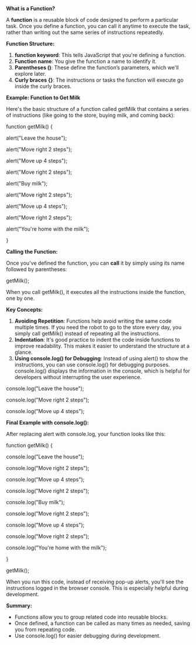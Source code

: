 **What is a Function?**

A **function** is a reusable block of code designed to perform a particular task. Once you define a function, you can call it anytime to execute the task, rather than writing out the same series of instructions repeatedly.

**Function Structure:**

1. **function keyword**: This tells JavaScript that you're defining a function.
2. **Function name**: You give the function a name to identify it.
3. **Parentheses ()**: These define the function’s parameters, which we'll explore later.
4. **Curly braces {}**: The instructions or tasks the function will execute go inside the curly braces.

**Example: Function to Get Milk**

Here's the basic structure of a function called getMilk that contains a series of instructions (like going to the store, buying milk, and coming back):

function getMilk() {

alert("Leave the house");

alert("Move right 2 steps");

alert("Move up 4 steps");

alert("Move right 2 steps");

alert("Buy milk");

alert("Move right 2 steps");

alert("Move up 4 steps");

alert("Move right 2 steps");

alert("You're home with the milk");

}

**Calling the Function:**

Once you've defined the function, you can **call** it by simply using its name followed by parentheses:

getMilk();

When you call getMilk(), it executes all the instructions inside the function, one by one.

**Key Concepts:**

1. **Avoiding Repetition**: Functions help avoid writing the same code multiple times. If you need the robot to go to the store every day, you simply call getMilk() instead of repeating all the instructions.
2. **Indentation**: It's good practice to indent the code inside functions to improve readability. This makes it easier to understand the structure at a glance.
3. **Using console.log() for Debugging**: Instead of using alert() to show the instructions, you can use console.log() for debugging purposes. console.log() displays the information in the console, which is helpful for developers without interrupting the user experience.

console.log("Leave the house");

console.log("Move right 2 steps");

console.log("Move up 4 steps");

**Final Example with console.log():**

After replacing alert with console.log, your function looks like this:

function getMilk() {

console.log("Leave the house");

console.log("Move right 2 steps");

console.log("Move up 4 steps");

console.log("Move right 2 steps");

console.log("Buy milk");

console.log("Move right 2 steps");

console.log("Move up 4 steps");

console.log("Move right 2 steps");

console.log("You're home with the milk");

}

getMilk();

When you run this code, instead of receiving pop-up alerts, you'll see the instructions logged in the browser console. This is especially helpful during development.

**Summary:**

- Functions allow you to group related code into reusable blocks.
- Once defined, a function can be called as many times as needed, saving you from repeating code.
- Use console.log() for easier debugging during development.

